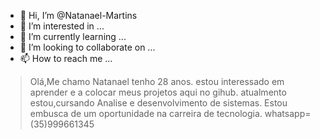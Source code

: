 - 👋 Hi, I’m @Natanael-Martins
- 👀 I’m interested in ...
- 🌱 I’m currently learning ...
- 💞️ I’m looking to collaborate on ...
- 📫 How to reach me ...

<!---
Natanael-Martins/Natanael-Martins is a ✨ special ✨ repository because its `README.md` (this file) appears on your GitHub profile.
You can click the Preview link to take a look at your changes.
--->
>Olá,Me chamo Natanael tenho 28 anos.
>estou interessado em aprender e a colocar meus projetos aqui no gihub.
>atualmento estou,cursando Analise e desenvolvimento de sistemas.
>Estou embusca de um oportunidade na carreira de tecnologia.
>whatsapp=(35)999661345
